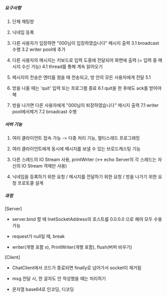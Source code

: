##### 요구사항
1. 단체 채팅방

2. 닉네임 등록

3. 다른 사용자가 입장하면 "000님이 입장하였습니다" 메시지 출력 <JOIN>
	3.1 broadcast 수행
	3.2 writer pool에 추가 
	
4. 다른 사용자의 메시지는 키보드로 입력 도중에 전달되어 화면에 출력 (= 입력 중 메시지 수신 가능)
	4.1 thread를 통해 계속 읽어오기 
	
5. 메시지의 전송은 엔터를 쳤을 때 전송되고, 방 안의 모든 사용자에게 전달 <MSG>
	5.1 
	
6. 방을 나올 때는 'quit' 입력 또는 프로그램 종료 <QUIT>
	6.1 quit을 한 후에도 ack를 받아야 해 
	
7. 방을 나가면 다른 사용자에게 "000님이 퇴장하였습니다" 메시지 출력 
	7.1 writer pool에서제거
	7.2 broadcast 수행 

##### 서버 기능

1. 여러 클라이언트 접속 가능 -> 다중 처리 기능, 멀티스레드 프로그래밍

2. 여러 클라이언트에게 동시에 메시지를 보낼 수 있는 브로드캐스팅 기능 

3. 다른 스레드의 IO Stream 사용, printWriter (<-> echo Server의 각 스레드는 자신의 IO Stream 객체만 사용)

4. 닉네임을 등록하기 위한 요청 / 메시지를 전달하기 위한 요청 / 방을 나가기 위한 요청 프로토콜 설계


##### 과정
[Server]

- server.bind 할 때 InetSocketAddress의 호스트를 0.0.0.0 으로 해야 모두 수용 가능

- request가 null일 때, break

- writer(개행 포함 x), PrintWriter(개행 포함), flush(버퍼 비우기)

[Client]

- ChatClient에서 코드가 종료되면 finally로 넘어가서 socket이 제거됨

- msg 전달 시, 한 글자도 안 작성했을 때는 처리하기

- 문자열 base64로 인코딩, 디코딩 